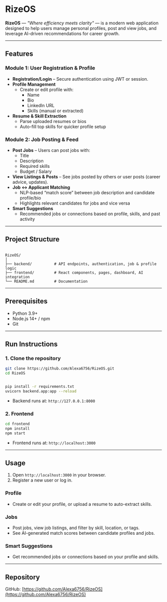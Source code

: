 # RizeOS

**RizeOS** — *"Where efficiency meets clarity"* — is a modern web application designed to help users manage personal profiles, post and view jobs, and leverage AI-driven recommendations for career growth.

---

## Features

### Module 1: User Registration & Profile
- **Registration/Login** – Secure authentication using JWT or session.
- **Profile Management**
  - Create or edit profile with:  
    - Name  
    - Bio  
    - LinkedIn URL  
    - Skills (manual or extracted)
- **Resume & Skill Extraction**
  - Parse uploaded resumes or bios
  - Auto-fill top skills for quicker profile setup

### Module 2: Job Posting & Feed
- **Post Jobs** – Users can post jobs with:  
  - Title  
  - Description  
  - Required skills  
  - Budget / Salary
- **View Listings & Posts** – See jobs posted by others or user posts (career advice, updates).
- **Job ↔ Applicant Matching**
  - NLP-based “match score” between job description and candidate profile/bio
  - Highlights relevant candidates for jobs and vice versa
- **Smart Suggestions**
  - Recommended jobs or connections based on profile, skills, and past activity

---

## Project Structure

```

RizeOS/
│
├── backend/          # API endpoints, authentication, job & profile logic
├── frontend/         # React components, pages, dashboard, AI integration
└── README.md         # Documentation

````

---

## Prerequisites

- Python 3.9+  
- Node.js 14+ / npm  
- Git  

---

## Run Instructions

### 1. Clone the repository
```bash
git clone https://github.com/Alexa6756/RizeOS.git
cd RizeOS


pip install -r requirements.txt       
uvicorn backend.app:app --reload          
```

* Backend runs at: `http://127.0.0.1:8000`

### 2. Frontend

```bash
cd frontend
npm install                            
npm start                              
```

* Frontend runs at: `http://localhost:3000`

---

## Usage

1. Open `http://localhost:3000` in your browser.
2. Register a new user or log in.

### Profile

* Create or edit your profile, or upload a resume to auto-extract skills.

### Jobs

* Post jobs, view job listings, and filter by skill, location, or tags.
* See AI-generated match scores between candidate profiles and jobs.

### Smart Suggestions

* Get recommended jobs or connections based on your profile and skills.

---

## Repository

GitHub: [https://github.com/Alexa6756/RizeOS](https://github.com/Alexa6756/RizeOS)
